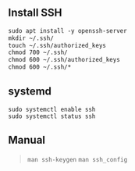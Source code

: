 ## Install SSH
```txt
sudo apt install -y openssh-server
mkdir ~/.ssh/
touch ~/.ssh/authorized_keys
chmod 700 ~/.ssh/
chmod 600 ~/.ssh/authorized_keys
chmod 600 ~/.ssh/*
```


## systemd
```
sudo systemctl enable ssh
sudo systemctl status ssh
```


## Manual
> `man ssh-keygen`
> `man ssh_config`
